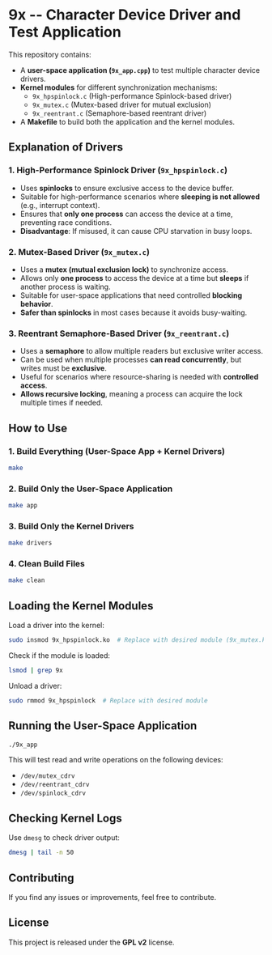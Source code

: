 # 9x -- Character Device Driver and Test Application

This repository contains:
- A **user-space application (`9x_app.cpp`)** to test multiple character device drivers.
- **Kernel modules** for different synchronization mechanisms:
  - `9x_hpspinlock.c` (High-performance Spinlock-based driver)
  - `9x_mutex.c` (Mutex-based driver for mutual exclusion)
  - `9x_reentrant.c` (Semaphore-based reentrant driver)
- A **Makefile** to build both the application and the kernel modules.

## **Explanation of Drivers**

### **1. High-Performance Spinlock Driver (`9x_hpspinlock.c`)**
- Uses **spinlocks** to ensure exclusive access to the device buffer.
- Suitable for high-performance scenarios where **sleeping is not allowed** (e.g., interrupt context).
- Ensures that **only one process** can access the device at a time, preventing race conditions.
- **Disadvantage**: If misused, it can cause CPU starvation in busy loops.

### **2. Mutex-Based Driver (`9x_mutex.c`)**
- Uses a **mutex (mutual exclusion lock)** to synchronize access.
- Allows only **one process** to access the device at a time but **sleeps** if another process is waiting.
- Suitable for user-space applications that need controlled **blocking behavior**.
- **Safer than spinlocks** in most cases because it avoids busy-waiting.

### **3. Reentrant Semaphore-Based Driver (`9x_reentrant.c`)**
- Uses a **semaphore** to allow multiple readers but exclusive writer access.
- Can be used when multiple processes **can read concurrently**, but writes must be **exclusive**.
- Useful for scenarios where resource-sharing is needed with **controlled access**.
- **Allows recursive locking**, meaning a process can acquire the lock multiple times if needed.

## **How to Use**

### **1. Build Everything (User-Space App + Kernel Drivers)**
```bash
make
```

### **2. Build Only the User-Space Application**
```bash
make app
```

### **3. Build Only the Kernel Drivers**
```bash
make drivers
```

### **4. Clean Build Files**
```bash
make clean
```

## **Loading the Kernel Modules**
Load a driver into the kernel:
```bash
sudo insmod 9x_hpspinlock.ko  # Replace with desired module (9x_mutex.ko or 9x_reentrant.ko)
```

Check if the module is loaded:
```bash
lsmod | grep 9x
```

Unload a driver:
```bash
sudo rmmod 9x_hpspinlock  # Replace with desired module
```

## **Running the User-Space Application**
```bash
./9x_app
```
This will test read and write operations on the following devices:
- `/dev/mutex_cdrv`
- `/dev/reentrant_cdrv`
- `/dev/spinlock_cdrv`

## **Checking Kernel Logs**
Use `dmesg` to check driver output:
```bash
dmesg | tail -n 50
```

## **Contributing**
If you find any issues or improvements, feel free to contribute.

## **License**
This project is released under the **GPL v2** license.
